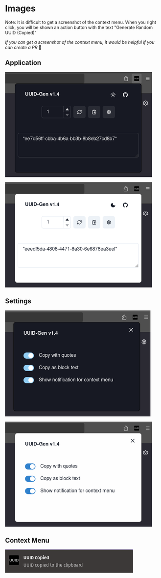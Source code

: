 # Images

Note: It is difficult to get a screenshot of the context menu. When you right click, you will be shown an action button with the text "Generate Random UUID (Copied)"

_If you can get a screenshot of the context menu, it would be helpful if you can create a PR_ 🙏

## Application

![darkmode](app/darkmode.png)

![lightmode](app/lightmode.png)

## Settings

![settings dark](app/settings-dark.png)

![settings light](app/settings-light.png)

## Context Menu

![context menu copied notification](app/context-menu-copied-notification.png)
